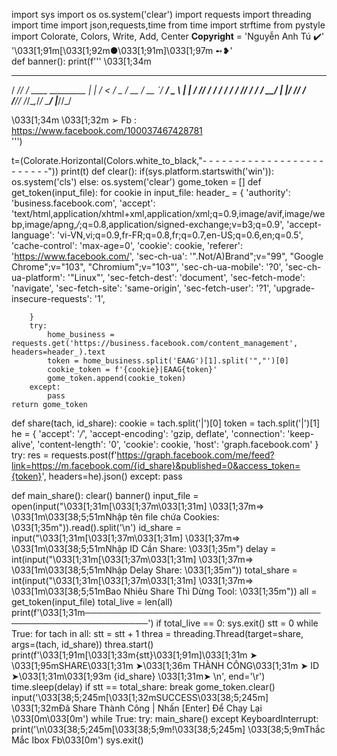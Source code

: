 import sys
import os
os.system('clear')
import requests
import threading
import time
import json,requests,time
from time import strftime
from pystyle import Colorate, Colors, Write, Add, Center
__Copyright__ = 'Nguyễn Anh Tú ✔️' '\033[1;91m[\033[1;92m●\033[1;91m]\033[1;97m ➻❥'  
def banner():
    print(f''' 
\033[1;34m
   _____ __                       _    _____
  / ___// /_  ____ _________     | |  / <  /
  \__ \/ __ \/ __ `/ ___/ _ \    | | / // / 
 ___/ / / / / /_/ / /  /  __/    | |/ // /  
/____/_/ /_/\__,_/_/   \___/     |___//_/   

\033[1;34m
\033[1;32m ➢ Fb :    https://www.facebook.com/100037467428781  
''')

t=(Colorate.Horizontal(Colors.white_to_black,"- - - - - - - - - - - - - - - - - - - - - - - - -"))
print(t)
def clear():
    if(sys.platform.startswith('win')):
        os.system('cls')
    else:
        os.system('clear')
gome_token = []
def get_token(input_file):
    for cookie in input_file:
        header_ = {
            'authority': 'business.facebook.com',
            'accept': 'text/html,application/xhtml+xml,application/xml;q=0.9,image/avif,image/webp,image/apng,*/*;q=0.8,application/signed-exchange;v=b3;q=0.9',
            'accept-language': 'vi-VN,vi;q=0.9,fr-FR;q=0.8,fr;q=0.7,en-US;q=0.6,en;q=0.5',
            'cache-control': 'max-age=0',
            'cookie': cookie,
            'referer': 'https://www.facebook.com/',
            'sec-ch-ua': '".Not/A)Brand";v="99", "Google Chrome";v="103", "Chromium";v="103"',
            'sec-ch-ua-mobile': '?0',
            'sec-ch-ua-platform': '"Linux"',
            'sec-fetch-dest': 'document',
            'sec-fetch-mode': 'navigate',
            'sec-fetch-site': 'same-origin',
            'sec-fetch-user': '?1',
            'upgrade-insecure-requests': '1',

        }
        try:
            home_business = requests.get('https://business.facebook.com/content_management', headers=header_).text
            token = home_business.split('EAAG')[1].split('","')[0]
            cookie_token = f'{cookie}|EAAG{token}'
            gome_token.append(cookie_token)
        except:
            pass
    return gome_token

def share(tach, id_share):
    cookie = tach.split('|')[0]
    token = tach.split('|')[1]
    he = {
        'accept': '*/*',
        'accept-encoding': 'gzip, deflate',
        'connection': 'keep-alive',
        'content-length': '0',
        'cookie': cookie,
        'host': 'graph.facebook.com'
    }
    try:
        res = requests.post(f'https://graph.facebook.com/me/feed?link=https://m.facebook.com/{id_share}&published=0&access_token={token}', headers=he).json()
    except:
        pass


def main_share():
    clear()
    banner()
    input_file = open(input("\033[1;31m[\033[1;37m\033[1;31m] \033[1;37m=> \033[1m\033[38;5;51mNhập tên file chứa Cookies: \033[1;35m")).read().split('\n')
    id_share = input("\033[1;31m[\033[1;37m\033[1;31m] \033[1;37m=> \033[1m\033[38;5;51mNhập ID Cần Share: \033[1;35m")
    delay = int(input("\033[1;31m[\033[1;37m\033[1;31m] \033[1;37m=> \033[1m\033[38;5;51mNhập Delay Share: \033[1;35m"))
    total_share = int(input("\033[1;31m[\033[1;37m\033[1;31m] \033[1;37m=> \033[1m\033[38;5;51mBao Nhiêu Share Thì Dừng Tool: \033[1;35m"))
    all = get_token(input_file)
    total_live = len(all)
    print(f'\033[1;31m────────────────────────────────────────────────────────────')
    if total_live == 0:
        sys.exit()
    stt = 0
    while True:
        for tach in all:
            stt = stt + 1
            threa = threading.Thread(target=share, args=(tach, id_share))
            threa.start()
            print(f'\033[1;91m[\033[1;33m{stt}\033[1;91m]\033[1;31m ➤ \033[1;95mSHARE\033[1;31m ➤\033[1;36m THÀNH CÔNG\033[1;31m ➤ ID ➤\033[1;31m\033[1;93m {id_share} \033[1;31m➤ \n', end='\r')
            time.sleep(delay)
        if stt == total_share:
            break
    gome_token.clear()
    input('\033[38;5;245m[\033[1;32mSUCCESS\033[38;5;245m] \033[1;32mĐã Share Thành Công | Nhấn [Enter] Để Chạy Lại \033[0m\033[0m')
while True:
    try:
        main_share()
    except KeyboardInterrupt:
        print('\n\033[38;5;245m[\033[38;5;9m!\033[38;5;245m] \033[38;5;9mThắc Mắc Ibox Fb\033[0m')
        sys.exit()
